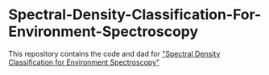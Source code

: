 # Spectral-Density-Classification-For-Environment-Spectroscopy

This repository contains the code and dad for ["Spectral Density Classification for Environment Spectroscopy"](https://arxiv.org/abs/2308.00831#:~:text=Spectral%20densities%20encode%20the%20relevant,to%20determining%20the%20system%27s%20dynamics.)
